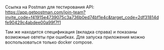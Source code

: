 Ссылка на Postman для тестирования API: https://app.getpostman.com/join-team?invite_code=f41915e4739075c3a736b0ed74bf1e4c&target_code=2df31814dfe90429c4abdee00a99f7f1

Там же находится спецификация (вкладка справа) и показаны возможные овтеты при ошибках. Для запуска приложения можно воспользоваться только docker compose.
